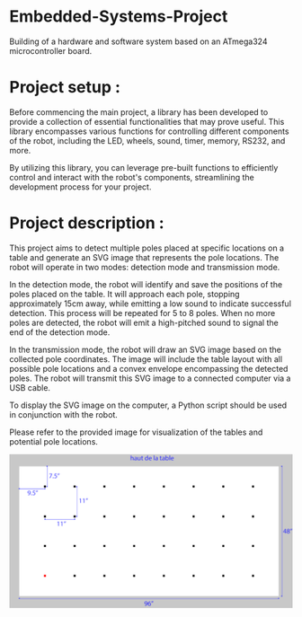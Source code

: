 # Embedded-Systems-Project
Building of a hardware and software system based on an ATmega324 microcontroller board.

# Project setup :
Before commencing the main project, a library has been developed to provide a collection of essential functionalities that may prove useful. This library encompasses various functions for controlling different components of the robot, including the LED, wheels, sound, timer, memory, RS232, and more.

By utilizing this library, you can leverage pre-built functions to efficiently control and interact with the robot's components, streamlining the development process for your project.

# Project description :

This project aims to detect multiple poles placed at specific locations on a table and generate an SVG image that represents the pole locations. The robot will operate in two modes: detection mode and transmission mode.

In the detection mode, the robot will identify and save the positions of the poles placed on the table. It will approach each pole, stopping approximately 15cm away, while emitting a low sound to indicate successful detection. This process will be repeated for 5 to 8 poles. When no more poles are detected, the robot will emit a high-pitched sound to signal the end of the detection mode.

In the transmission mode, the robot will draw an SVG image based on the collected pole coordinates. The image will include the table layout with all possible pole locations and a convex envelope encompassing the detected poles. The robot will transmit this SVG image to a connected computer via a USB cable.

To display the SVG image on the computer, a Python script should be used in conjunction with the robot.

Please refer to the provided image for visualization of the tables and potential pole locations.

![Table of the poles and their potential placements](GitRobot.png)
